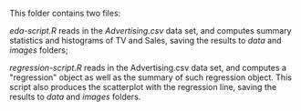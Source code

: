 
This folder contains two files:

*eda-script.R* reads in the *Advertising.csv* data set, and computes summary statistics and histograms of TV and Sales, saving the results to *data* and *images* folders;

*regression-script.R* reads in the Advertising.csv data set, and computes a "regression" object as well as the summary of such regression object. This script also produces the scatterplot with the regression line, saving the results to *data* and *images* folders.


